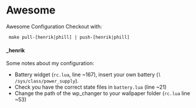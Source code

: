 # Awesome

Awesome Configuration
Checkout with:
```
 make pull-[henrik|phill] | push-[henrik|phill]
```

#### _henrik
Some notes about my configuration:
* Battery widget (`rc.lua`, line ~167), insert your own battery (`l /sys/class/power_supply`).
* Check you have the correct state files in `battery.lua` (line ~21)
* Change the path of the wp_changer to your wallpaper folder (`rc.lua` line ~53)
